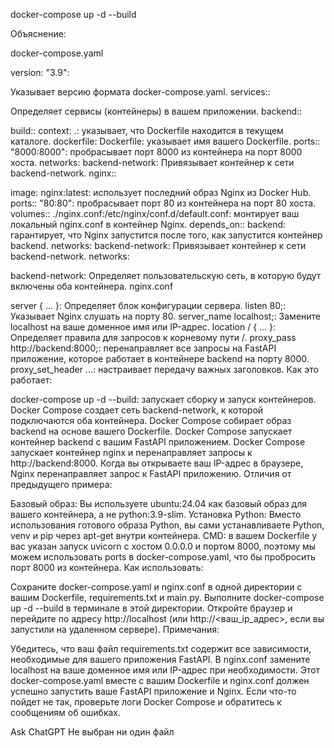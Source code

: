 docker-compose up -d --build












Объяснение:

docker-compose.yaml

version: "3.9":

Указывает версию формата docker-compose.yaml.
services::

Определяет сервисы (контейнеры) в вашем приложении.
backend::

build::
context: .: указывает, что Dockerfile находится в текущем каталоге.
dockerfile: Dockerfile: указывает имя вашего Dockerfile.
ports::
"8000:8000": пробрасывает порт 8000 из контейнера на порт 8000 хоста.
networks:
backend-network: Привязывает контейнер к сети backend-network.
nginx::

image: nginx:latest: использует последний образ Nginx из Docker Hub.
ports::
"80:80": пробрасывает порт 80 из контейнера на порт 80 хоста.
volumes::
./nginx.conf:/etc/nginx/conf.d/default.conf: монтирует ваш локальный nginx.conf в контейнер Nginx.
depends_on::
backend: гарантирует, что Nginx запустится после того, как запустится контейнер backend.
networks:
backend-network: Привязывает контейнер к сети backend-network.
networks:

backend-network: Определяет пользовательскую сеть, в которую будут включены оба контейнера.
nginx.conf

server { ... }: Определяет блок конфигурации сервера.
listen 80;: Указывает Nginx слушать на порту 80.
server_name localhost;: Замените localhost на ваше доменное имя или IP-адрес.
location / { ... }: Определяет правила для запросов к корневому пути /.
proxy_pass http://backend:8000;: перенаправляет все запросы на FastAPI приложение, которое работает в контейнере backend на порту 8000.
proxy_set_header ...: настраивает передачу важных заголовков.
Как это работает:

docker-compose up -d --build: запускает сборку и запуск контейнеров.
Docker Compose создает сеть backend-network, к которой подключаются оба контейнера.
Docker Compose собирает образ backend на основе вашего Dockerfile.
Docker Compose запускает контейнер backend с вашим FastAPI приложением.
Docker Compose запускает контейнер nginx и перенаправляет запросы к http://backend:8000.
Когда вы открываете ваш IP-адрес в браузере, Nginx перенаправляет запрос к FastAPI приложению.
Отличия от предыдущего примера:

Базовый образ: Вы используете ubuntu:24.04 как базовый образ для вашего контейнера, а не python:3.9-slim.
Установка Python: Вместо использования готового образа Python, вы сами устанавливаете Python, venv и pip через apt-get внутри контейнера.
CMD: в вашем Dockerfile у вас указан запуск uvicorn с хостом 0.0.0.0 и портом 8000, поэтому мы можем использовать ports в docker-compose.yaml, что бы пробросить порт 8000 из контейнера.
Как использовать:

Сохраните docker-compose.yaml и nginx.conf в одной директории с вашим Dockerfile, requirements.txt и main.py.
Выполните docker-compose up -d --build в терминале в этой директории.
Откройте браузер и перейдите по адресу http://localhost (или http://<ваш_ip_адрес>, если вы запустили на удаленном сервере).
Примечания:

Убедитесь, что ваш файл requirements.txt содержит все зависимости, необходимые для вашего приложения FastAPI.
В nginx.conf замените localhost на ваше доменное имя или IP-адрес при необходимости.
Этот docker-compose.yaml вместе с вашим Dockerfile и nginx.conf должен успешно запустить ваше FastAPI приложение и Nginx. Если что-то пойдет не так, проверьте логи Docker Compose и обратитесь к сообщениям об ошибках.

 
Ask ChatGPT
Не выбран ни один файл


